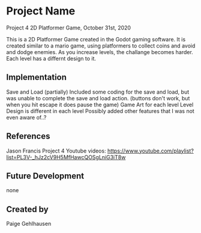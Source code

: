 # Project Name
Project 4 2D Platformer Game, October 31st, 2020

This is a 2D Platformer Game created in the Godot gaming software. It is created similar to a mario game, using platformers to collect coins and avoid and dodge enemies. As you increase levels, the challange becomes harder. Each level has a differnt design to it. 

## Implementation
Save and Load (partially) 
Included some coding for the save and load, but was unable to complete the save and load action. (buttons don't work, but when you hit escape it does pause the game)
Game Art for each level
Level Design is different in each level 
Possibly added other features that I was not even aware of..? 

## References
Jason Francis Project 4 Youtube videos: https://www.youtube.com/playlist?list=PL3V-_hJz2cV9H5MfHawcQOSgLniG3iT8w
## Future Development
none 
## Created by
Paige Gehlhausen

